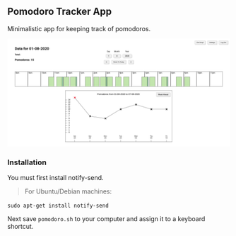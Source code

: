 <h2>Pomodoro Tracker App</h2>
<p>Minimalistic app for keeping track of pomodoros.</p>

![Alt text](/src/img/splash.jpeg)

<h3>Installation</h3>
<p>You must first install notify-send.</p>
<blockquote> For Ubuntu/Debian machines:</blockquote>
<p><code>sudo apt-get install notify-send</code></p>
<p>Next save <code>pomodoro.sh</code> to your computer and assign it to a keyboard shortcut.</p>
